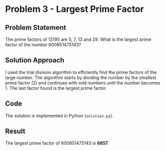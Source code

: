 # Problem 3 - Largest Prime Factor

## Problem Statement
The prime factors of 13195 are 5, 7, 13 and 29.
What is the largest prime factor of the number 600851475143?

## Solution Approach
I used the trial division algorithm to efficiently find the prime factors of the large number. The algorithm starts by dividing the number by the smallest prime factor (2) and continues with odd numbers until the number becomes 1. The last factor found is the largest prime factor.

## Code
The solution is implemented in Python (`solution.py`).

## Result
The largest prime factor of 600851475143 is **6857**.
